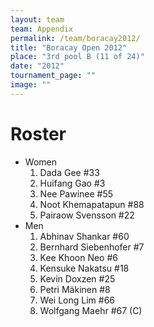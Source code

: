 ```yaml
---
layout: team
team: Appendix
permalink: /team/boracay2012/
title: "Boracay Open 2012"
place: "3rd pool B (11 of 24)"
date: "2012"
tournament_page: ""
image: ""
---
```


# Roster

* Women
	1. Dada Gee #33
	2. Huifang Gao #3
	3. Nee Pawinee #55
	4. Noot Khemapatapun #88
	5. Pairaow Svensson #22
* Men
	1. Abhinav Shankar #60
	2. Bernhard Siebenhofer #7
	3. Kee Khoon Neo #6
	4. Kensuke Nakatsu #18
	5. Kevin Doxzen #25
	6. Petri Mäkinen #8
	7. Wei Long Lim #66
	8. Wolfgang Maehr #67 (C)
